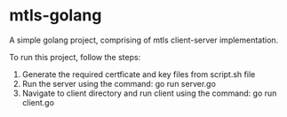 # mtls-golang
A simple golang project, comprising of mtls client-server implementation.

To run this project, follow the steps:
1. Generate the required certficate and key files from script.sh file
2. Run the server using the command: go run server.go
3. Navigate to client directory and run client using the command: go run client.go
